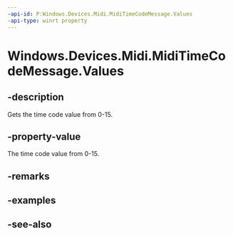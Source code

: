 ```yaml
---
-api-id: P:Windows.Devices.Midi.MidiTimeCodeMessage.Values
-api-type: winrt property
---
```


<!-- Property syntax
public byte Values { get; }
-->

# Windows.Devices.Midi.MidiTimeCodeMessage.Values

## -description
Gets the time code value from 0-15.

## -property-value
The time code value from 0-15.

## -remarks

## -examples

## -see-also
